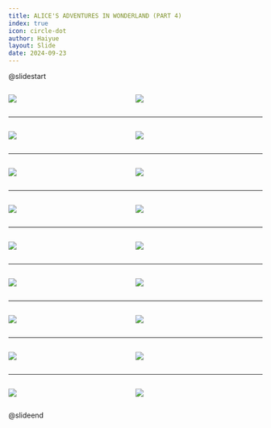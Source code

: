 ```yaml
---
title: ALICE'S ADVENTURES IN WONDERLAND (PART 4)
index: true
icon: circle-dot
author: Haiyue
layout: Slide
date: 2024-09-23
---
```

 
@slidestart

<div style="display:flex">
<div style="flex:1">

![](https://raw.githubusercontent.com/yclord/reading/refs/heads/master/english/Level-Y/ALICE'S%20ADVENTURES%20IN%20WONDERLAND%20(PART%204)/001.webp)
</div>
<div style="flex:1">

![](https://raw.githubusercontent.com/yclord/reading/refs/heads/master/english/Level-Y/ALICE'S%20ADVENTURES%20IN%20WONDERLAND%20(PART%204)/002.webp)
</div>
</div>

---

<div style="display:flex">
<div style="flex:1">

![](https://raw.githubusercontent.com/yclord/reading/refs/heads/master/english/Level-Y/ALICE'S%20ADVENTURES%20IN%20WONDERLAND%20(PART%204)/003.webp)
</div>
<div style="flex:1">

![](https://raw.githubusercontent.com/yclord/reading/refs/heads/master/english/Level-Y/ALICE'S%20ADVENTURES%20IN%20WONDERLAND%20(PART%204)/004.webp)
</div>
</div>

---

<div style="display:flex">
<div style="flex:1">

![](https://raw.githubusercontent.com/yclord/reading/refs/heads/master/english/Level-Y/ALICE'S%20ADVENTURES%20IN%20WONDERLAND%20(PART%204)/005.webp)
</div>
<div style="flex:1">

![](https://raw.githubusercontent.com/yclord/reading/refs/heads/master/english/Level-Y/ALICE'S%20ADVENTURES%20IN%20WONDERLAND%20(PART%204)/006.webp)
</div>
</div>

---

<div style="display:flex">
<div style="flex:1">

![](https://raw.githubusercontent.com/yclord/reading/refs/heads/master/english/Level-Y/ALICE'S%20ADVENTURES%20IN%20WONDERLAND%20(PART%204)/007.webp)
</div>
<div style="flex:1">

![](https://raw.githubusercontent.com/yclord/reading/refs/heads/master/english/Level-Y/ALICE'S%20ADVENTURES%20IN%20WONDERLAND%20(PART%204)/008.webp)
</div>
</div>

---

<div style="display:flex">
<div style="flex:1">

![](https://raw.githubusercontent.com/yclord/reading/refs/heads/master/english/Level-Y/ALICE'S%20ADVENTURES%20IN%20WONDERLAND%20(PART%204)/009.webp)
</div>
<div style="flex:1">

![](https://raw.githubusercontent.com/yclord/reading/refs/heads/master/english/Level-Y/ALICE'S%20ADVENTURES%20IN%20WONDERLAND%20(PART%204)/010.webp)
</div>
</div>

---

<div style="display:flex">
<div style="flex:1">

![](https://raw.githubusercontent.com/yclord/reading/refs/heads/master/english/Level-Y/ALICE'S%20ADVENTURES%20IN%20WONDERLAND%20(PART%204)/011.webp)
</div>
<div style="flex:1">

![](https://raw.githubusercontent.com/yclord/reading/refs/heads/master/english/Level-Y/ALICE'S%20ADVENTURES%20IN%20WONDERLAND%20(PART%204)/012.webp)
</div>
</div>

---

<div style="display:flex">
<div style="flex:1">

![](https://raw.githubusercontent.com/yclord/reading/refs/heads/master/english/Level-Y/ALICE'S%20ADVENTURES%20IN%20WONDERLAND%20(PART%204)/013.webp)
</div>
<div style="flex:1">

![](https://raw.githubusercontent.com/yclord/reading/refs/heads/master/english/Level-Y/ALICE'S%20ADVENTURES%20IN%20WONDERLAND%20(PART%204)/014.webp)
</div>
</div>

---

<div style="display:flex">
<div style="flex:1">

![](https://raw.githubusercontent.com/yclord/reading/refs/heads/master/english/Level-Y/ALICE'S%20ADVENTURES%20IN%20WONDERLAND%20(PART%204)/015.webp)
</div>
<div style="flex:1">

![](https://raw.githubusercontent.com/yclord/reading/refs/heads/master/english/Level-Y/ALICE'S%20ADVENTURES%20IN%20WONDERLAND%20(PART%204)/016.webp)
</div>
</div>

---

<div style="display:flex">
<div style="flex:1">

![](https://raw.githubusercontent.com/yclord/reading/refs/heads/master/english/Level-Y/ALICE'S%20ADVENTURES%20IN%20WONDERLAND%20(PART%204)/017.webp)
</div>
<div style="flex:1">

![](https://raw.githubusercontent.com/yclord/reading/refs/heads/master/english/Level-Y/ALICE'S%20ADVENTURES%20IN%20WONDERLAND%20(PART%204)/018.webp)
</div>
</div>

@slideend